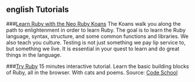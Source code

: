 english
Tutorials
---------

###[Learn Ruby with the Neo Ruby Koans](http://rubykoans.com/)
The Koans walk you along the path to enlightenment in order to learn Ruby. The goal is to learn the Ruby language, syntax, structure, and some common functions and libraries. We also teach you culture. Testing is not just something we pay lip service to, but something we live. It is essential in your quest to learn and do great things in the language.

###[Try Ruby](http://www.codeschool.com/courses/try-ruby)
15 minutes interactive tutorial. Learn the basic building blocks of Ruby, all in the browser. With cats and poems.
Source: [Code School](http://www.codeschool.com/)

